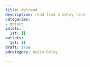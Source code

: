```yaml
---
title: delread~
description: read from a delay line
categories:
- object
inlets:
  1st: {}
outlets:
  1st: {}
draft: true
pdcategory: Audio Delay

---
```


